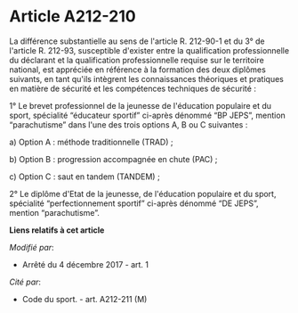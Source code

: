 # Article A212-210

La différence substantielle au sens de l'article R. 212-90-1 et du 3° de l'article R. 212-93, susceptible d'exister entre la
qualification professionnelle du déclarant et la qualification professionnelle requise sur le territoire national, est
appréciée en référence à la formation des deux diplômes suivants, en tant qu'ils intègrent les connaissances théoriques et
pratiques en matière de sécurité et les compétences techniques de sécurité :

1° Le brevet professionnel de la jeunesse de l'éducation populaire et du sport, spécialité “éducateur sportif” ci-après
dénommé “BP JEPS”, mention “parachutisme” dans l'une des trois options A, B ou C suivantes :

a) Option A : méthode traditionnelle (TRAD) ;

b) Option B : progression accompagnée en chute (PAC) ;

c) Option C : saut en tandem (TANDEM) ;

2° Le diplôme d'Etat de la jeunesse, de l'éducation populaire et du sport, spécialité “perfectionnement sportif” ci-après
dénommé “DE JEPS”, mention “parachutisme”.

**Liens relatifs à cet article**

_Modifié par_:

  - Arrêté du 4 décembre 2017 - art. 1

_Cité par_:

  - Code du sport. - art. A212-211 (M)
